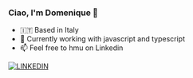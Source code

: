 ### Ciao, I'm Domenique 👋

<!--
**domssilva/domssilva** is a ✨ _special_ ✨ repository because its `README.md` (this file) appears on your GitHub profile.

Here are some ideas to get you started:

- 🔭 I’m currently working on ...
- 🌱 I’m currently learning ...
- 👯 I’m looking to collaborate on ...
- 🤔 I’m looking for help with ...
- 💬 Ask me about ...
- 📫 How to reach me: ...
- 😄 Pronouns: ...
- ⚡ Fun fact: ...
-->

- :it: Based in Italy
- 🔭 Currently working with javascript and typescript
- 📫 Feel free to hmu on Linkedin

[![LINKEDIN](https://img.shields.io/badge/Linkedin-black?style=for-the-badge&logo=linkedin)](https://www.linkedin.com/in/domssilva/)
<!--[![DISCORD](https://img.shields.io/badge/discord-black?style=for-the-badge&logo=discord)](https://discordapp.com/users/6727)-->
<!--[![DEV.TO](https://img.shields.io/badge/DEV.TO-black?style=for-the-badge&logo=dev.to)](https://dev.to/domss)-->

<!--START_SECTION:waka
[![domssilva's wakatime stats](https://github-readme-stats.vercel.app/api/wakatime?username=domssilva&langs_count=5&custom_title=Weekly%20Stats&theme=chartreuse-dark)](https://github.com/anuraghazra/github-readme-stats)
END_SECTION:waka

- ⚡ I'm also into web security. Check out my study notes!

[![Readme Card](https://github-readme-stats.vercel.app/api/pin/?username=domssilva&theme=chartreuse-dark&repo=vulnsearch)](https://github.com/domssilva/vulnsearch)
-->

